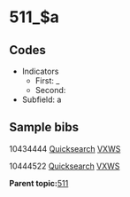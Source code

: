 # 511\_$a

## Codes

-   Indicators
    -   First: \_
    -   Second:
-   Subfield: a

## Sample bibs

10434444 [Quicksearch](https://search.library.yale.edu/catalog/10434444) [VXWS](http://prodorbis.library.yale.edu:7014/vxws/GetHoldingsService?bibId=10434444)

10444522 [Quicksearch](https://search.library.yale.edu/catalog/10444522) [VXWS](http://prodorbis.library.yale.edu:7014/vxws/GetHoldingsService?bibId=10444522)

**Parent topic:**[511](../../tags/511/511.md)

